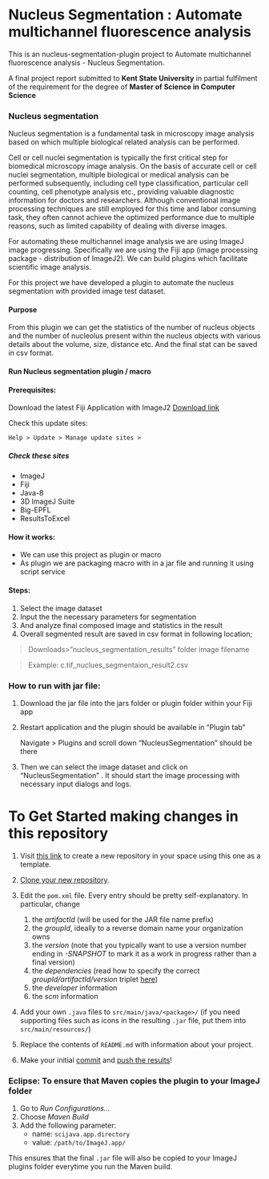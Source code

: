 # Nucleus Segmentation : Automate multichannel fluorescence analysis

This is an nucleus-segmentation-plugin project to Automate multichannel fluorescence analysis - Nucleus Segmentation.

A final project report submitted to **Kent State University** in partial fulfilment of the requirement for the degree of **Master of Science in Computer Science**


### Nucleus segmentation

Nucleus segmentation is a fundamental task in microscopy image analysis based on which multiple biological related analysis can be performed. 

Cell or cell nuclei segmentation is typically the first critical step for biomedical microscopy image analysis. On the basis of accurate cell or cell nuclei segmentation, multiple biological or medical analysis can be performed subsequently, including cell type classification, particular cell counting, cell phenotype analysis etc., providing valuable diagnostic information for doctors and researchers. Although conventional image processing techniques are still employed for this time and labor consuming task, they often cannot achieve the optimized performance due to multiple reasons, such as limited capability of dealing with diverse images.

For automating these multichannel image analysis we are using ImageJ image progressing. Specifically we are using the Fiji app (image processing package - distribution of ImageJ2). We can build plugins which facilitate scientific image analysis.

For this project we have developed a plugin to automate the nucleus segmentation with provided image test dataset.

#### Purpose

From this plugin we can get the statistics of the number of nucleus objects and the number of nucleolus present within the nucleus objects with various details about the volume, size, distance etc. And the final stat can be saved in csv format.


#### Run Nucleus segmentation plugin / macro


#### Prerequisites:

Download the latest Fiji Application with ImageJ2
[Download link](https://imagej.net/software/fiji/downloads)

Check this update sites:

```
Help > Update > Manage update sites > 
```

##### Check these sites
-  ImageJ
- Fiji
- Java-8
- 3D ImageJ Suite
- Big-EPFL
- ResultsToExcel


#### How it works:

- We can use this project as plugin or macro
- As plugin we are packaging macro with in a jar file and running it using script service


#### Steps:

1. Select the image dataset
2. Input the the necessary parameters for segmentation
3. And analyze final composed image and statistics in the result
4. Overall segmented result are saved in csv format in following location;

> Downloads>”nucleus_segmentation_results” folder image filename

> Example: c.tif_nuclues_segmentaion_result2.csv


###  How to run with jar file:

1. Download the jar file into the jars folder or plugin folder within your Fiji app

2. Restart application and the plugin should be available in “Plugin tab”

	Navigate > Plugins and scroll down “NucleusSegmentation” should be there

3. Then we can select the image dataset and click on “NucleusSegmentation” . It should start the image processing with necessary input dialogs and logs.



To Get Started making changes in this repository
===========================================

1. Visit [this link](https://github.com/RajanKent/nucleus-segmentation-plugin.git)
   to create a new repository in your space using this one as a template.

2. [Clone your new repository](https://help.github.com/en/articles/cloning-a-repository).

3. Edit the `pom.xml` file. Every entry should be pretty self-explanatory.
   In particular, change
    1. the *artifactId* (will be used for the JAR file name prefix)
    2. the *groupId*, ideally to a reverse domain name your organization owns
    3. the *version* (note that you typically want to use a version number
       ending in *-SNAPSHOT* to mark it as a work in progress rather than a
       final version)
    4. the *dependencies* (read how to specify the correct
       *groupId/artifactId/version* triplet
       [here](https://imagej.net/Maven#How_to_find_a_dependency.27s_groupId.2FartifactId.2Fversion_.28GAV.29.3F))
    5. the *developer* information
    6. the *scm* information

3. Add your own `.java` files to `src/main/java/<package>/` (if you need supporting files such as icons
   in the resulting `.jar` file, put them into `src/main/resources/`)

4. Replace the contents of `README.md` with information about your project.

5. Make your initial
   [commit](https://help.github.com/en/desktop/contributing-to-projects/committing-and-reviewing-changes-to-your-project) and
   [push the results](https://help.github.com/en/articles/pushing-commits-to-a-remote-repository)!

### Eclipse: To ensure that Maven copies the plugin to your ImageJ folder

1. Go to _Run Configurations..._
2. Choose _Maven Build_
3. Add the following parameter:
    - name: `scijava.app.directory`
    - value: `/path/to/ImageJ.app/`

This ensures that the final `.jar` file will also be copied to
your ImageJ plugins folder everytime you run the Maven build.

